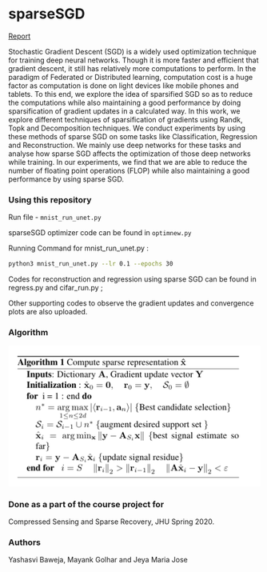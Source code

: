 # sparseSGD

 <a href="https://drive.google.com/open?id=1DuXH-WistPTTfQFm48L_zBZy4CubDLeB">Report</a>

Stochastic Gradient Descent (SGD) is a widely used optimization technique for training deep neural networks. Though it is more faster and efficient that gradient descent, it still has relatively more computations to perform. In the paradigm of Federated or Distributed learning, computation cost is a huge factor as computation is done on light devices like mobile phones and tablets. To this end, we explore the idea of sparsified SGD so as to reduce the computations while also maintaining a good performance by doing sparsification of gradient updates in a calculated way. In this work, we explore different techniques of sparsification of gradients using Randk, Topk and Decomposition techniques. We conduct experiments by using these methods of sparse SGD on some tasks like Classification, Regression and Reconstruction. We mainly use deep networks for these tasks and analyse how sparse SGD affects the optimization of those deep networks while training. In our experiments, we find that we are able to reduce the number of floating point operations (FLOP) while also maintaining a good performance by using sparse SGD. 

### Using this repository

Run file - ```mnist_run_unet.py```

sparseSGD optimizer code can be found in ```optimnew.py```

Running Command for mnist_run_unet.py :

```bash
python3 mnist_run_unet.py --lr 0.1 --epochs 30
```

Codes for reconstruction and regression using sparse SGD can be found in regress.py and cifar_run.py ; 

Other supporting codes to observe the gradient updates and convergence plots are also uploaded.

### Algorithm

<p align="center">
  <img src="logssparse/algo.png" width="600">
</p>

### Done as a part of the course project for 
Compressed Sensing and Sparse Recovery, JHU Spring 2020.

### Authors
Yashasvi Baweja, Mayank Golhar and Jeya Maria Jose

